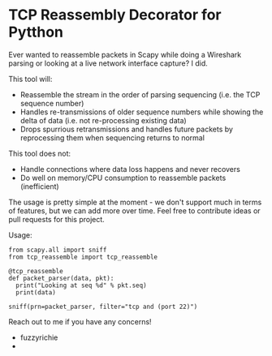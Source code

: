 # TCP Reassembly Decorator for Pytthon

Ever wanted to reassemble packets in Scapy while doing a Wireshark parsing or looking at a live network interface capture? I did.

This tool will:
 - Reassemble the stream in the order of parsing sequencing (i.e. the TCP sequence number)
 - Handles re-transmissions of older sequence numbers while showing the delta of data (i.e. not re-processing existing data)
 - Drops spurrious retransmissions and handles future packets by reprocessing them when sequencing returns to normal

This tool does not:
  - Handle connections where data loss happens and never recovers
  - Do well on memory/CPU consumption to reassemble packets (inefficient)

The usage is pretty simple at the moment - we don't support much in terms of features, but we can add more over time. Feel free to contribute ideas or pull requests for this project.

Usage:

```
from scapy.all import sniff
from tcp_reassemble import tcp_reassemble

@tcp_reassemble
def packet_parser(data, pkt):
  print("Looking at seq %d" % pkt.seq)
  print(data)

sniff(prn=packet_parser, filter="tcp and (port 22)")

```

Reach out to me if you have any concerns!
- fuzzyrichie
- 
